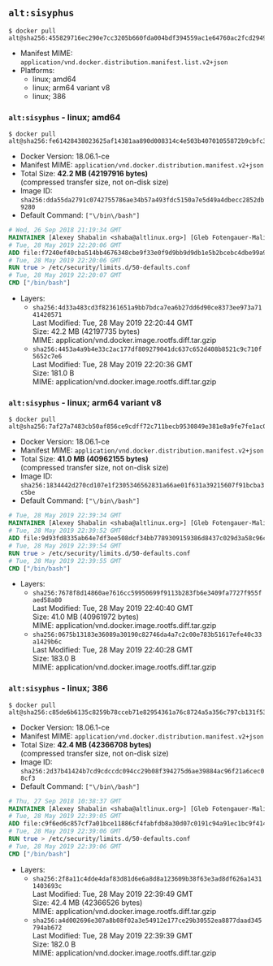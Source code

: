 ## `alt:sisyphus`

```console
$ docker pull alt@sha256:455829716ec290e7cc3205b660fda004bdf394559ac1e64760ac2fcd2949465f
```

-	Manifest MIME: `application/vnd.docker.distribution.manifest.list.v2+json`
-	Platforms:
	-	linux; amd64
	-	linux; arm64 variant v8
	-	linux; 386

### `alt:sisyphus` - linux; amd64

```console
$ docker pull alt@sha256:fe61428438023625af14381aa890d008314c4e503b40701055872b9cbfc31490
```

-	Docker Version: 18.06.1-ce
-	Manifest MIME: `application/vnd.docker.distribution.manifest.v2+json`
-	Total Size: **42.2 MB (42197916 bytes)**  
	(compressed transfer size, not on-disk size)
-	Image ID: `sha256:dda55da2791c0742755786ae34b57a493fdc5150a7e5d49a4dbecc2852db9280`
-	Default Command: `["\/bin\/bash"]`

```dockerfile
# Wed, 26 Sep 2018 21:19:34 GMT
MAINTAINER [Alexey Shabalin <shaba@altlinux.org>] [Gleb Fotengauer-Malinovskiy <glebfm@altlinux.org>] [Mikhail Gordeev <obirvalger@altlinux.org]
# Tue, 28 May 2019 22:20:06 GMT
ADD file:f7240ef40cba514bb4676348cbe9f33e0f9d9bb9d9db1e5b2bcebc4dbe99a938 in / 
# Tue, 28 May 2019 22:20:06 GMT
RUN true > /etc/security/limits.d/50-defaults.conf
# Tue, 28 May 2019 22:20:07 GMT
CMD ["/bin/bash"]
```

-	Layers:
	-	`sha256:4d33a483cd3f82361651a9bb7bdca7ea6b27dd6d90ce8373ee973a7141420571`  
		Last Modified: Tue, 28 May 2019 22:20:44 GMT  
		Size: 42.2 MB (42197735 bytes)  
		MIME: application/vnd.docker.image.rootfs.diff.tar.gzip
	-	`sha256:4453a4a9b4e33c2ac177df809279041dc637c652d408b8521c9c710f5652c7e6`  
		Last Modified: Tue, 28 May 2019 22:20:36 GMT  
		Size: 181.0 B  
		MIME: application/vnd.docker.image.rootfs.diff.tar.gzip

### `alt:sisyphus` - linux; arm64 variant v8

```console
$ docker pull alt@sha256:7af27a7483cb50af856ce9cdff72c711becb9530849e381e8a9fe7fe1ac0a7d0
```

-	Docker Version: 18.06.1-ce
-	Manifest MIME: `application/vnd.docker.distribution.manifest.v2+json`
-	Total Size: **41.0 MB (40962155 bytes)**  
	(compressed transfer size, not on-disk size)
-	Image ID: `sha256:1834442d270cd107e1f2305346562831a66ae01f631a39215607f91bcba3c5be`
-	Default Command: `["\/bin\/bash"]`

```dockerfile
# Tue, 28 May 2019 22:39:34 GMT
MAINTAINER [Alexey Shabalin <shaba@altlinux.org>] [Gleb Fotengauer-Malinovskiy <glebfm@altlinux.org>] [Mikhail Gordeev <obirvalger@altlinux.org]
# Tue, 28 May 2019 22:39:52 GMT
ADD file:9d93fd8335ab64e7df3ee508dcf34bb7789309159386d8437c029d3a58c96cd8 in / 
# Tue, 28 May 2019 22:39:54 GMT
RUN true > /etc/security/limits.d/50-defaults.conf
# Tue, 28 May 2019 22:39:55 GMT
CMD ["/bin/bash"]
```

-	Layers:
	-	`sha256:7678f8d14860ae7616cc59950699f9113b283fb6e3409fa7727f955faed58a80`  
		Last Modified: Tue, 28 May 2019 22:40:40 GMT  
		Size: 41.0 MB (40961972 bytes)  
		MIME: application/vnd.docker.image.rootfs.diff.tar.gzip
	-	`sha256:0675b13183e36089a30190c82746da4a7c2c00e783b51617efe40c33a1429b6c`  
		Last Modified: Tue, 28 May 2019 22:40:28 GMT  
		Size: 183.0 B  
		MIME: application/vnd.docker.image.rootfs.diff.tar.gzip

### `alt:sisyphus` - linux; 386

```console
$ docker pull alt@sha256:c85de6b6135c8259b78cceb71e82954361a76c8724a5a356c797cb131f53d8de
```

-	Docker Version: 18.06.1-ce
-	Manifest MIME: `application/vnd.docker.distribution.manifest.v2+json`
-	Total Size: **42.4 MB (42366708 bytes)**  
	(compressed transfer size, not on-disk size)
-	Image ID: `sha256:2d37b41424b7cd9cdccdc094cc29b08f394275d6ae39884ac96f21a6cec08cf3`
-	Default Command: `["\/bin\/bash"]`

```dockerfile
# Thu, 27 Sep 2018 10:38:37 GMT
MAINTAINER [Alexey Shabalin <shaba@altlinux.org>] [Gleb Fotengauer-Malinovskiy <glebfm@altlinux.org>] [Mikhail Gordeev <obirvalger@altlinux.org]
# Tue, 28 May 2019 22:39:05 GMT
ADD file:c9f6ed6c857cf7a01bce11886cf4fabfdb8a30d07c0191c94a91ec1bc9f4144d in / 
# Tue, 28 May 2019 22:39:06 GMT
RUN true > /etc/security/limits.d/50-defaults.conf
# Tue, 28 May 2019 22:39:06 GMT
CMD ["/bin/bash"]
```

-	Layers:
	-	`sha256:2f8a11c4dde4daf83d81d6e6a8d8a123609b38f63e3ad8df626a14311403693c`  
		Last Modified: Tue, 28 May 2019 22:39:49 GMT  
		Size: 42.4 MB (42366526 bytes)  
		MIME: application/vnd.docker.image.rootfs.diff.tar.gzip
	-	`sha256:a4d002696e307a8b08f02a3e54912e177ce29b30552ea8877daad345794ab672`  
		Last Modified: Tue, 28 May 2019 22:39:39 GMT  
		Size: 182.0 B  
		MIME: application/vnd.docker.image.rootfs.diff.tar.gzip

